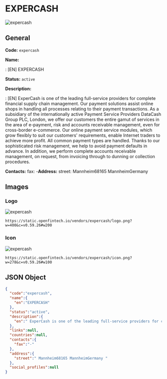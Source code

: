 
# EXPERCASH 
![expercash](https://static.openfintech.io/vendors/expercash/logo.png?w=400&c=v0.59.26#w200)  

## General 
 
**Code:** `expercash` 
 
**Name:** 
 
:	[EN] EXPERCASH 
 
**Status:** `active` 
 
**Description:** 
 
: [EN]  ExperCash is one of the leading full-service providers for complete financial supply chain management. Our payment solutions assist online shops in handling all processes relating to their payment transactions. As a subsidiary of the internationally active Payment Service Providers DataCash Group PLC, London, we offer our customers the entire gamut of services in the area of e-payment, risk and accounts receivable management, even for cross-border e-commerce. Our online payment service modules, which grow flexibly to suit our customers' requirements, enable Internet traders to achieve more profit. All common payment types are handled. Thanks to our sophisticated risk management, we help to avoid payment defaults in advance. In addition, we perform complete accounts receivable management, on request, from invoicing through to dunning or collection procedures.    
 
**Contacts:** 
fax: -**Address:** 
street:  Mannheim68165 MannheimGermany  

## Images 

### Logo 
 
![expercash](https://static.openfintech.io/vendors/expercash/logo.png?w=400&c=v0.59.26#w200)  

```
https://static.openfintech.io/vendors/expercash/logo.png?w=400&c=v0.59.26#w200
```  

### Icon 
 
![expercash](https://static.openfintech.io/vendors/expercash/icon.png?w=278&c=v0.59.26#w100)  

```
https://static.openfintech.io/vendors/expercash/icon.png?w=278&c=v0.59.26#w100
```  

## JSON Object 

```json
{
  "code":"expercash",
  "name":{
    "en":"EXPERCASH"
  },
  "status":"active",
  "description":{
    "en":" ExperCash is one of the leading full-service providers for complete financial supply chain management. Our payment solutions assist online shops in handling all processes relating to their payment transactions. As a subsidiary of the internationally active Payment Service Providers DataCash Group PLC, London, we offer our customers the entire gamut of services in the area of e-payment, risk and accounts receivable management, even for cross-border e-commerce. Our online payment service modules, which grow flexibly to suit our customers' requirements, enable Internet traders to achieve more profit. All common payment types are handled. Thanks to our sophisticated risk management, we help to avoid payment defaults in advance. In addition, we perform complete accounts receivable management, on request, from invoicing through to dunning or collection procedures. \u00a0 "
  },
  "links":null,
  "countries":null,
  "contacts":{
    "fax":"-"
  },
  "address":{
    "street":" Mannheim68165 MannheimGermany "
  },
  "social_profiles":null
}
```  
